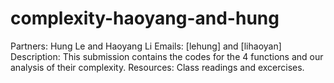 # complexity-haoyang-and-hung
Partners: Hung Le and Haoyang Li
Emails: [lehung] and [lihaoyan]
Description: This submission contains the codes for the 4 functions and our analysis of their complexity.
Resources: Class readings and excercises.
